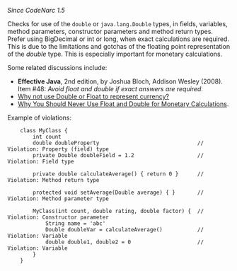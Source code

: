 *Since CodeNarc 1.5*

Checks for use of the `double` or `java.lang.Double` types, in fields,
variables, method parameters, constructor parameters and method return
types. Prefer using BigDecimal or int or long, when exact calculations
are required. This is due to the limitations and gotchas of the floating
point representation of the *double* type. This is especially important
for monetary calculations.

Some related discussions include:

  - **Effective Java**, 2nd edition, by Joshua Bloch, Addison Wesley
    (2008). Item \#48: *Avoid float and double if exact answers are
    required*.
  - [Why not use Double or Float to represent
    currency?](https://stackoverflow.com/questions/3730019/why-not-use-double-or-float-to-represent-currency)
  - [Why You Should Never Use Float and Double for Monetary
    Calculations](https://dzone.com/articles/never-use-float-and-double-for-monetary-calculatio).

Example of violations:

``` 
    class MyClass {
        int count
        double doubleProperty                               // Violation: Property (field) type
        private Double doubleField = 1.2                    // Violation: Field type

        private double calculateAverage() { return 0 }      // Violation: Method return type

        protected void setAverage(Double average) { }       // Violation: Method parameter type

        MyClass(int count, double rating, double factor) {  // Violation: Constructor parameter
            String name = 'abc'
            Double doubleVar = calculateAverage()           // Violation: Variable
            double double1, double2 = 0                     // Violation: Variable
        }
    }
```

